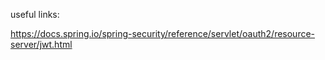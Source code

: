 useful links:

https://docs.spring.io/spring-security/reference/servlet/oauth2/resource-server/jwt.html